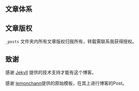 ## 文章体系


## 文章版权

`_posts` 文件夹内所有文章版权归我所有，转载需联系我获得授权。

## 致谢

感谢 [Jekyll](https://www.jekyll.com.cn/) 提供的技术支持才能有这个博客。

感谢 [lemonchann](https://github.com/lemonchann/)提供的原始模板，在其上进行博客的Post。

